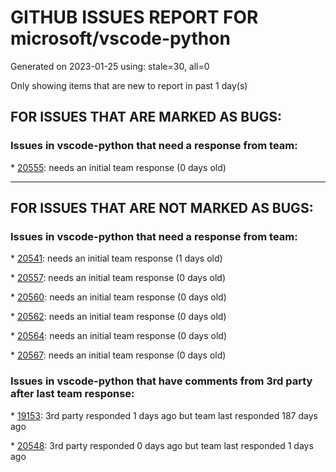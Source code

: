 
# GITHUB ISSUES REPORT FOR microsoft/vscode-python


Generated on 2023-01-25 using: stale=30, all=0


Only showing items that are new to report in past 1 day(s)


## FOR ISSUES THAT ARE MARKED AS BUGS:


### Issues in vscode-python that need a response from team:


\* [20555](https://github.com/microsoft/vscode-python/issues/20555 "Issue w python 3 discovery"): needs an initial team response (0 days old)

---

## FOR ISSUES THAT ARE NOT MARKED AS BUGS:


### Issues in vscode-python that need a response from team:


\* [20541](https://github.com/microsoft/vscode-python/issues/20541 "Pytest discovery fails with &quot;unknown commands&quot; happening from VSCode's python plugin temporary js scripts"): needs an initial team response (1 days old)

\* [20557](https://github.com/microsoft/vscode-python/issues/20557 "Testing selected env when vscode is launched - modal confusion"): needs an initial team response (0 days old)

\* [20560](https://github.com/microsoft/vscode-python/issues/20560 "Prompted to install requirements from another module while creating an environment"): needs an initial team response (0 days old)

\* [20562](https://github.com/microsoft/vscode-python/issues/20562 "Support profile-specific `terminal.activateEnvInCurrentTerminal` settings"): needs an initial team response (0 days old)

\* [20564](https://github.com/microsoft/vscode-python/issues/20564 "Define common &quot;how to set up a python environment&quot; steps for test plan items"): needs an initial team response (0 days old)

\* [20567](https://github.com/microsoft/vscode-python/issues/20567 "Error: spawn C:/xxx/conda.exe ENOENT When linting with pycodestyle"): needs an initial team response (0 days old)

### Issues in vscode-python that have comments from 3rd party after last team response:


\* [19153](https://github.com/microsoft/vscode-python/issues/19153 "Default to pipenv environment if available"): 3rd party responded 1 days ago but team last responded 187 days ago

\* [20548](https://github.com/microsoft/vscode-python/issues/20548 "Test: Selecting requirement files while using Create Environment command"): 3rd party responded 0 days ago but team last responded 1 days ago
